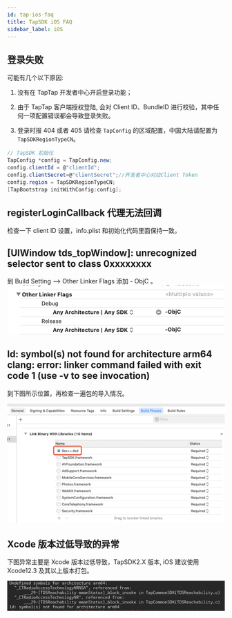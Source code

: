 ```yaml
---
id: tap-ios-faq
title: TapSDK iOS FAQ
sidebar_label: iOS
---
```


## 登录失败
可能有几个以下原因: 

1. 没有在 TapTap 开发者中心开启登录功能；

2. 由于 TapTap 客户端授权登陆, 会对 Client ID、BundleID 进行校验，其中任何一项配置错误都会导致登录失败。

3. 登录时报 404 或者 405 
请检查 `TapConfig` 的区域配置，中国大陆请配置为 `TapSDKRegionTypeCN`。
```c#
// TapSDK 初始化
TapConfig *config = TapConfig.new;
config.clientId = @"clientId";
config.clientSecret=@"clientSecret";//开发者中心对应Client Token
config.region = TapSDKRegionTypeCN;
[TapBootstrap initWithConfig:config];
```

## registerLoginCallback 代理无法回调
检查一下 client ID 设置，info.plist 和初始化代码里面保持一致。

## [UIWindow tds_topWindow]: unrecognized selector sent to class 0xxxxxxxx
到 Build Setting --> Other Linker Flags 添加 - ObjC 。
![](/img/tap_ios_003.png)

## ld: symbol(s) not found for architecture arm64 clang: error: linker command failed with exit code 1 (use -v to see invocation)
到下图所示位置，再检查一遍包的导入情况。

![](/img/tap_ios_faq_libc.png)

## Xcode 版本过低导致的异常

下图异常主要是 Xcode 版本过低导致，TapSDK2.X 版本, iOS 建议使用 Xcode12.3 及其以上版本打包。

![](/img/tap_fqa_ios_xcode.png)
